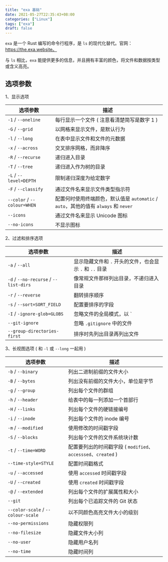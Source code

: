 ```yaml
---
title: "exa 基础"
date: 2021-05-27T22:35:43+08:00
categories: ["Linux"]
tags: ["exa"]
draft: false
---
```


`exa` 是一个 Rust 编写的命令行程序，是 `ls` 的现代化替代。官网：https://the.exa.website。

与 `ls` 相比，`exa` 能提供更多的信息，并且拥有丰富的颜色，将文件和数据按类型或含义高亮。

<!--more-->

## 选项参数

1、显示选项

| 选项参数                    | 描述                                                         |
| --------------------------- | ------------------------------------------------------------ |
| `-1` / `--oneline`          | 每行显示一个文件 ( 注意看清楚简写是数字 1 ) |
| `-G` / `--grid`             | 以网格来显示文件，是默认行为                                 |
| `-l` / `--long`             | 在表中显示文件和文件的元数据                                 |
| `-x` / `--across`           | 交叉排序网格，而非降序                                       |
| `-R` / `--recurse`          | 递归进入目录                                                 |
| `-T` / `--tree`             | 递归进入作为树的目录                                         |
| `-L` / `--level=DEPTH`      | 限制递归深度为给定数字                                       |
| `-F` / `--classify`         | 通过文件名来显示文件类型指示符                               |
| `--color` / `--colour=WHEN` | 配置何时使用终端颜色，默认值是 `automatic` / `auto`，其他的值有 `always` 和 `never` |
| `--icons`                   | 通过文件名来显示 Unicode 图标                                |
| `--no-icons`                | 不显示图标                                                   |

2、过滤和排序选项

| 选项参数                              | 描述                                                     |
| ------------------------------------- | -------------------------------------------------------- |
| `-a` / `--all`                        | 显示隐藏文件和 `.` 开头的文件，也会显示 `.` 和 `..` 目录 |
| `-d` / `--no-recurse` / `--list-dirs` | 像常规文件那样列出目录，不递归进入目录                   |
| `-r` / `--reverse`                    | 翻转排序顺序                                             |
| `-s` / `--sort=SORT_FIELD`            | 配置要排序的字段                                         |
| `-I` / `-ignore-glob=GLOBS`           | 忽略文件的全局模式，以 `|` 分隔多个文件                  |
| `--git-ignore`                        | 忽略 `.gitignore` 中的文件                               |
| `--group-directories-first`           | 排序时先列出目录再列出文件                               |

3、长视图选项 ( 和 `-l` 或 `--long` 一起用 )

| 选项参数                           | 描述                                                         |
| ---------------------------------- | ------------------------------------------------------------ |
| `-b` / `--binary`                  | 列出二进制前缀的文件大小                                     |
| `-B` / `--bytes`                   | 列出没有前缀的文件大小，单位是字节                           |
| `-g` / `--group`                   | 列出每个文件的群组                                           |
| `-h` / `--header`                  | 给表中的每一列添加一个首部行                                 |
| `-H` / `--links`                   | 列出每个文件的硬链接编号                                     |
| `-i` / `--inode`                   | 列出每个文件的 inode 编号                                    |
| `-m` / `--modified`                | 使用修改的时间戳字段                                         |
| `-S` / `--blocks`                  | 列出每个文件的文件系统块计数                                 |
| `-t` / `--time=WORD`               | 配置要列出的时间戳字段 ( `modified`、`accesssed`、`created` ) |
| `--time-style=STYLE`               | 配置时间戳格式                                               |
| `-u` / `--accessed`                | 使用 `accessed` 时间戳字段                                   |
| `-U` / `--created`                 | 使用 `created` 时间戳字段                                    |
| `-@` / `--extended`                | 列出每个文件的扩展属性和大小                                 |
| `--git`                            | 列出每个已追踪文件的 Git 状态                                |
| `--color-scale` / `--colour-scale` | 以不同颜色高亮文件大小的级别                                 |
| `--no-permissions`                 | 隐藏权限列                                                   |
| `--no-filesize`                    | 隐藏文件大小列                                               |
| `--no-user`                        | 隐藏用户名列                                                 |
| `--no-time`                        | 隐藏时间列                                                   |
